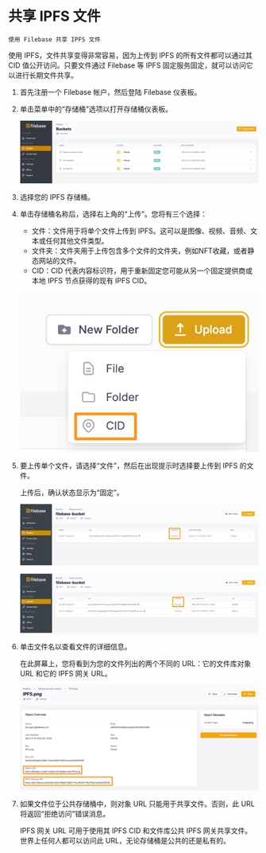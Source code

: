 # 共享 IPFS 文件
	使用 Filebase 共享 IPFS 文件
使用 IPFS，文件共享变得非常容易，因为上传到 IPFS 的所有文件都可以通过其 CID 值公开访问。只要文件通过 Filebase 等 IPFS 固定服务固定，就可以访问它以进行长期文件共享。

1. 首先注册一个 Filebase 帐户，然后登陆 Filebase 仪表板。
2. 单击菜单中的“存储桶”选项以打开存储桶仪表板。

	![](./pic/Filebase0.png)
3. 选择您的 IPFS 存储桶。
4. 单击存储桶名称后，选择右上角的“上传”。您将有三个选择：
	- 文件：文件用于将单个文件上传到 IPFS。这可以是图像、视频、音频、文本或任何其他文件类型。
	- 文件夹：文件夹用于上传包含多个文件的文件夹，例如NFT收藏，或者静态网站的文件。
	- CID：CID 代表内容标识符，用于重新固定您可能从另一个固定提供商或本地 IPFS 节点获得的现有 IPFS CID。

	![](./pic/Filebase3.png)
4. 要上传单个文件，请选择“文件”，然后在出现提示时选择要上传到 IPFS 的文件。

	上传后，确认状态显示为“固定”。
	
	![](./pic/Filebase5.png)
	
	![](./pic/Filebase6.png)
5. 单击文件名以查看文件的详细信息。

	在此屏幕上，您将看到为您的文件列出的两个不同的 URL：它的文件库对象 URL 和它的 IPFS 网关 URL。
	
	![](./pic/Filebase9.png)
6. 如果文件位于公共存储桶中，则对象 URL 只能用于共享文件。否则，此 URL 将返回“拒绝访问”错误消息。

	IPFS 网关 URL 可用于使用其 IPFS CID 和文件库公共 IPFS 网关共享文件。世界上任何人都可以访问此 URL，无论存储桶是公共的还是私有的。

